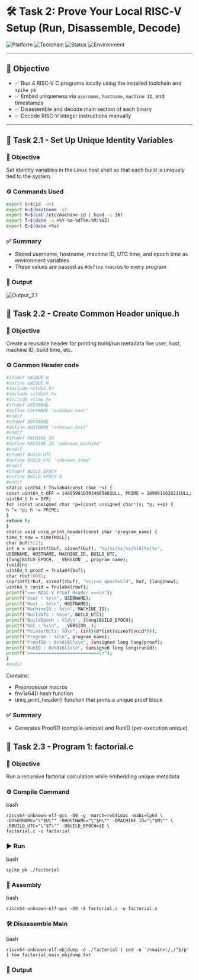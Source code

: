 # 🛠️ Task 2: Prove Your Local RISC‑V Setup (Run, Disassemble, Decode)

![Platform](https://img.shields.io/badge/Platform-VirtualBox-orange)
![Toolchain](https://img.shields.io/badge/Toolchain-RISC--V-blue)
![Status](https://img.shields.io/badge/Status-In%20Progress-yellow)
![Environment](https://img.shields.io/badge/Environment-Ubuntu%2022.04-yellow)

---

## 🎯 Objective

* ✅ Run 4 RISC‑V C programs locally using the installed toolchain and `spike pk`
* ✅ Embed uniqueness via `username`, `hostname`, `machine ID`, and timestamps
* ✅ Disassemble and decode main section of each binary
* ✅ Decode RISC-V integer instructions manually

---

## 🧩 Task 2.1 - Set Up Unique Identity Variables

### 🎯 Objective

Set identity variables in the Linux host shell so that each build is uniquely tied to the system.

### ⚙️ Commands Used

```bash
export U=$(id -un)
export H=$(hostname -s)
export M=$(cat /etc/machine-id | head -c 16)
export T=$(date -u +%Y-%m-%dT%H:%M:%SZ)
export E=$(date +%s)
```

### ✅ Summary

* Stored username, hostname, machine ID, UTC time, and epoch time as environment variables
* These values are passed as `#define` macros to every program

### 🔴 Output

![Output_2.1](https://github.com/user-attachments/assets/d7a00437-74e4-4591-b7c3-5c4c911bc8a5)

## 🧩 Task 2.2 - Create Common Header unique.h

### 🎯 Objective

Create a reusable header for printing build/run metadata like user, host, machine ID, build time, etc.

### ⚙️ Common Header code
```bash
#ifndef UNIQUE_H
#define UNIQUE_H
#include <stdio.h>
#include <stdint.h>
#include <time.h>
#ifndef USERNAME
#define USERNAME "unknown_user"
#endif
#ifndef HOSTNAME
#define HOSTNAME "unknown_host"
#endif
#ifndef MACHINE_ID
#define MACHINE_ID "unknown_machine"
#endif
#ifndef BUILD_UTC
#define BUILD_UTC "unknown_time"
#endif
#ifndef BUILD_EPOCH
#define BUILD_EPOCH 0
#endif
static uint64_t fnv1a64(const char *s) {
const uint64_t OFF = 1469598103934665603ULL, PRIME = 1099511628211ULL;
uint64_t h = OFF;
for (const unsigned char *p=(const unsigned char*)s; *p; ++p) {
h ^= *p; h *= PRIME;
}
return h;
}
static void uniq_print_header(const char *program_name) {
time_t now = time(NULL);
char buf[512];
int n = snprintf(buf, sizeof(buf), "%s|%s|%s|%s|%ld|%s|%s",
USERNAME, HOSTNAME, MACHINE_ID, BUILD_UTC,
(long)BUILD_EPOCH, __VERSION__, program_name);
(void)n;
uint64_t proof = fnv1a64(buf);
char rbuf[600];
snprintf(rbuf, sizeof(rbuf), "%s|run_epoch=%ld", buf, (long)now);
uint64_t runid = fnv1a64(rbuf);
printf("=== RISC-V Proof Header ===\n");
printf("User : %s\n", USERNAME);
printf("Host : %s\n", HOSTNAME);
printf("MachineID : %s\n", MACHINE_ID);
printf("BuildUTC : %s\n", BUILD_UTC);
printf("BuildEpoch : %ld\n", (long)BUILD_EPOCH);
printf("GCC : %s\n", __VERSION__);
printf("PointerBits: %d\n", (int)(8*(int)sizeof(void*)));
printf("Program : %s\n", program_name);
printf("ProofID : 0x%016llx\n", (unsigned long long)proof);
printf("RunID : 0x%016llx\n", (unsigned long long)runid);
printf("===========================\n");
}
#endif
```

Contains:

* Preprocessor macros
* fnv1a64() hash function
* uniq_print_header() function that prints a unique proof block

### ✅ Summary

* Generates ProofID (compile-unique) and RunID (per-execution unique)

## 🧩 Task 2.3 - Program 1: factorial.c

### 🎯 Objective

Run a recursive factorial calculation while embedding unique metadata

### ⚙ Compile Command

bash
```
riscv64-unknown-elf-gcc -O0 -g -march=rv64imac -mabi=lp64 \
-DUSERNAME="\"$U\"" -DHOSTNAME="\"$H\"" -DMACHINE_ID="\"$M\"" \
-DBUILD_UTC="\"$T\"" -DBUILD_EPOCH=$E \
factorial.c -o factorial
```


### ▶ Run

bash
```
spike pk ./factorial
```


### 🧠 Assembly

bash
```
riscv64-unknown-elf-gcc -O0 -S factorial.c -o factorial.s
```


### 🛠 Disassemble Main

bash
```
riscv64-unknown-elf-objdump -d ./factorial | sed -n '/<main>:/,/^$/p' | tee factorial_main_objdump.txt
```
### 🔴 Output





